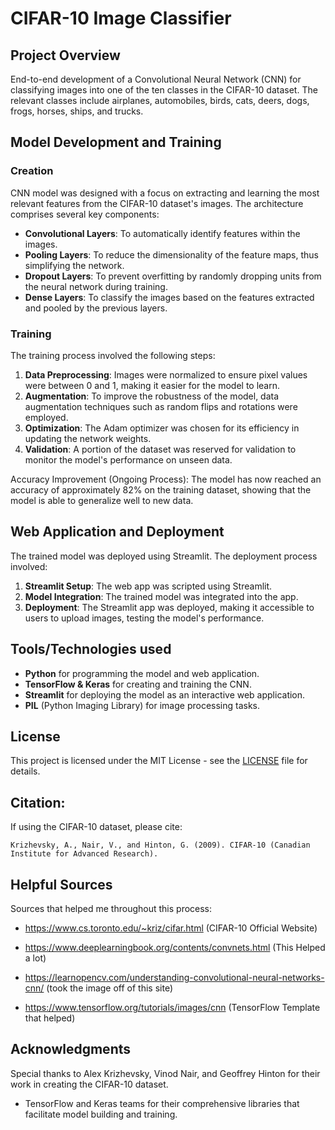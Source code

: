 # CIFAR-10 Image Classifier

## Project Overview

End-to-end development of a Convolutional Neural Network (CNN) for classifying images into one of the ten classes in the CIFAR-10 dataset. The relevant classes include airplanes, automobiles, birds, cats, deers, dogs, frogs, horses, ships, and trucks.

## Model Development and Training

### Creation

CNN model was designed with a focus on extracting and learning the most relevant features from the CIFAR-10 dataset's images. The architecture comprises several key components:

- **Convolutional Layers**: To automatically identify features within the images.
- **Pooling Layers**: To reduce the dimensionality of the feature maps, thus simplifying the network.
- **Dropout Layers**: To prevent overfitting by randomly dropping units from the neural network during training.
- **Dense Layers**: To classify the images based on the features extracted and pooled by the previous layers.

### Training

The training process involved the following steps:

1. **Data Preprocessing**: Images were normalized to ensure pixel values were between 0 and 1, making it easier for the model to learn.
2. **Augmentation**: To improve the robustness of the model, data augmentation techniques such as random flips and rotations were employed.
3. **Optimization**: The Adam optimizer was chosen for its efficiency in updating the network weights.
4. **Validation**: A portion of the dataset was reserved for validation to monitor the model's performance on unseen data.

Accuracy Improvement (Ongoing Process): The model has now reached an accuracy of approximately 82% on the training dataset, showing that the model is able to generalize well to new data.

## Web Application and Deployment

The trained model was deployed using Streamlit. The deployment process involved:

1. **Streamlit Setup**: The web app was scripted using Streamlit.
2. **Model Integration**: The trained model was integrated into the app.
3. **Deployment**: The Streamlit app was deployed, making it accessible to users to upload images, testing the model's performance.

## Tools/Technologies used

- **Python** for programming the model and web application.
- **TensorFlow & Keras** for creating and training the CNN.
- **Streamlit** for deploying the model as an interactive web application.
- **PIL** (Python Imaging Library) for image processing tasks.

## License

This project is licensed under the MIT License - see the [LICENSE](LICENSE) file for details.

## Citation:
If using the CIFAR-10 dataset, please cite:
```
Krizhevsky, A., Nair, V., and Hinton, G. (2009). CIFAR-10 (Canadian Institute for Advanced Research).
```

## Helpful Sources
Sources that helped me throughout this process:

- https://www.cs.toronto.edu/~kriz/cifar.html (CIFAR-10 Official Website)

- https://www.deeplearningbook.org/contents/convnets.html (This Helped a lot)

- https://learnopencv.com/understanding-convolutional-neural-networks-cnn/ (took the image off of this site)

- https://www.tensorflow.org/tutorials/images/cnn (TensorFlow Template that helped)

## Acknowledgments
Special thanks to Alex Krizhevsky, Vinod Nair, and Geoffrey Hinton for their work in creating the CIFAR-10 dataset.

- TensorFlow and Keras teams for their comprehensive libraries that facilitate model building and training.

